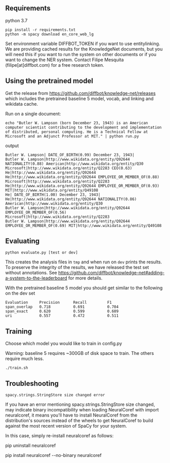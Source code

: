 ## Requirements
python 3.7
```
pip install -r requirements.txt
python -m spacy download en_core_web_lg
```

Set environment variable DIFFBOT_TOKEN if you want to use entitylinking. We are providing cached results for the KnowledgeNet documents, but you will need this if you want to run the system on other documents or if you want to change the NER system. Contact Filipe Mesquita (filipe[at]diffbot.com) for a free research token.

## Using the pretrained model

Get the release from https://github.com/diffbot/knowledge-net/releases which includes the pretrained baseline 5 model, vocab, and linking and wikidata cache.

Run on a single document:

`echo "Butler W. Lampson (born December 23, 1943) is an American computer scientist contributing to the development and implementation of distributed, personal computing. He is a Technical Fellow at Microsoft and an Adjunct Professor at MIT." | python run.py`

output
```
Butler W. Lampson| DATE_OF_BIRTH(0.99) December 23, 1943|
Butler W. Lampson|http://www.wikidata.org/entity/Q92644 NATIONALITY(0.88) American|http://www.wikidata.org/entity/Q30
Microsoft|http://www.wikidata.org/entity/Q2283 CEO(0.63) He|http://www.wikidata.org/entity/Q92644
He|http://www.wikidata.org/entity/Q92644 EMPLOYEE_OR_MEMBER_OF(0.88) Microsoft|http://www.wikidata.org/entity/Q2283
He|http://www.wikidata.org/entity/Q92644 EMPLOYEE_OR_MEMBER_OF(0.93) MIT|http://www.wikidata.org/entity/Q49108
He| DATE_OF_BIRTH(1.00) December 23, 1943|
He|http://www.wikidata.org/entity/Q92644 NATIONALITY(0.86) American|http://www.wikidata.org/entity/Q30
Butler W. Lampson|http://www.wikidata.org/entity/Q92644 EMPLOYEE_OR_MEMBER_OF(0.56) Microsoft|http://www.wikidata.org/entity/Q2283
Butler W. Lampson|http://www.wikidata.org/entity/Q92644 EMPLOYEE_OR_MEMBER_OF(0.69) MIT|http://www.wikidata.org/entity/Q49108
```

## Evaluating

`python evaluate.py [test or dev]`

This creates the analysis files in `tmp` and when run on `dev` prints the results. To preserve the integrity of the results, we have released the test set without annotations. See https://github.com/diffbot/knowledge-net#adding-a-system-to-the-leaderboard for more details.

With the pretrained baseline 5 model you should get similar to the following on the dev set
```
Evaluation     Precision      Recall         F1
span_overlap   0.718          0.691          0.704
span_exact     0.620          0.599          0.609
uri            0.557          0.472          0.511  
```

## Training

Choose which model you would like to train in config.py

Warning: baseline 5 requires ~300GB of disk space to train. The others require much less.

`./train.sh`

## Troubleshooting

`spacy.strings.StringStore size changed error`

If you have an error mentioning spacy.strings.StringStore size changed, may indicate binary incompatibility when loading NeuralCoref with import neuralcoref, it means you'll have to install NeuralCoref from the distribution's sources instead of the wheels to get NeuralCoref to build against the most recent version of SpaCy for your system.

In this case, simply re-install neuralcoref as follows:

pip uninstall neuralcoref

pip install neuralcoref --no-binary neuralcoref

